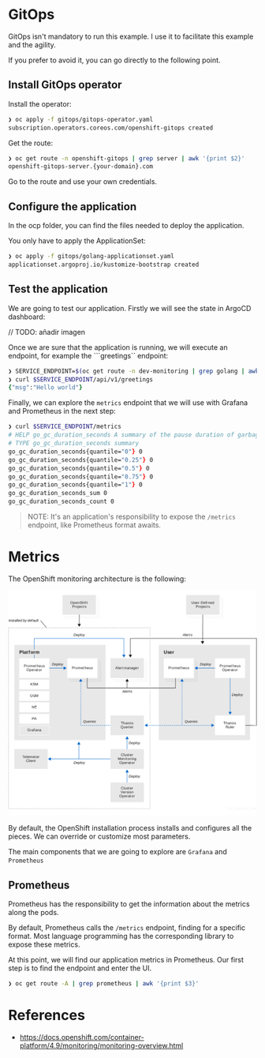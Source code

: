
# GitOps

GitOps isn't mandatory to run this example. I use it to facilitate this example and the agility.

If you prefer to avoid it, you can go directly to the following point.

## Install GitOps operator

Install the operator:

```zsh
❯ oc apply -f gitops/gitops-operator.yaml
subscription.operators.coreos.com/openshift-gitops created
```

Get the route:

```zsh
❯ oc get route -n openshift-gitops | grep server | awk '{print $2}'
openshift-gitops-server.{your-domain}.com
```

Go to the route and use your own credentials.

## Configure the application

In the ocp folder, you can find the files needed to deploy the application. 

You only have to apply the ApplicationSet:

```zsh
❯ oc apply -f gitops/golang-applicationset.yaml
applicationset.argoproj.io/kustomize-bootstrap created
```

## Test the application

We are going to test our application. Firstly we will see the state in ArgoCD dashboard:

// TODO: añadir imagen

Once we are sure that the application is running, we will execute an endpoint, for example the ```greetings`` endpoint:

```zsh
❯ SERVICE_ENDPOINT=$(oc get route -n dev-monitoring | grep golang | awk '{print $2}')
❯ curl $SERVICE_ENDPOINT/api/v1/greetings
{"msg":"Hello world"}
```

Finally, we can explore the ```metrics``` endpoint that we will use with Grafana and Prometheus in the next step:

```zsh
❯ curl $SERVICE_ENDPOINT/metrics 
# HELP go_gc_duration_seconds A summary of the pause duration of garbage collection cycles.
# TYPE go_gc_duration_seconds summary
go_gc_duration_seconds{quantile="0"} 0
go_gc_duration_seconds{quantile="0.25"} 0
go_gc_duration_seconds{quantile="0.5"} 0
go_gc_duration_seconds{quantile="0.75"} 0
go_gc_duration_seconds{quantile="1"} 0
go_gc_duration_seconds_sum 0
go_gc_duration_seconds_count 0
```

> NOTE: It's an application's responsibility to expose the ```/metrics``` endpoint, like Prometheus format awaits.

# Metrics

The OpenShift monitoring architecture is the following:

![OCP Monitoring overview](images/ocp-monitoring.svg)

By default, the OpenShift installation process installs and configures all the pieces. We can override or customize most parameters.

The main components that we are going to explore are ```Grafana``` and ```Prometheus```

## Prometheus

Prometheus has the responsibility to get the information about the metrics along the pods.

By default, Prometheus calls the ```/metrics``` endpoint, finding for a specific format. Most language programming has the corresponding library to expose these metrics.

At this point, we will find our application metrics in Prometheus. Our first step is to find the endpoint and enter the UI. 

```zsh
❯ oc get route -A | grep prometheus | awk '{print $3}'
```



# References
- https://docs.openshift.com/container-platform/4.9/monitoring/monitoring-overview.html